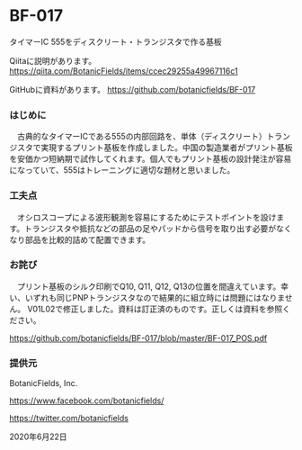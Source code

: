 # BF-017
タイマーIC 555をディスクリート・トランジスタで作る基板

Qiitaに説明があります。
https://qiita.com/BotanicFields/items/ccec29255a49967116c1

GitHubに資料があります。
https://github.com/botanicfields/BF-017

### はじめに
　古典的なタイマーICである555の内部回路を、単体（ディスクリート）トランジスタで実現するプリント基板を作成しました。中国の製造業者がプリント基板を安価かつ短納期で試作してくれます。個人でもプリント基板の設計発注が容易になっていて、555はトレーニングに適切な題材と思いました。

### 工夫点
　オシロスコープによる波形観測を容易にするためにテストポイントを設けます。トランジスタや抵抗などの部品の足やパッドから信号を取り出す必要がなくなり部品を比較的詰めて配置できます。
 
### お詫び
　プリント基板のシルク印刷でQ10, Q11, Q12, Q13の位置を間違えています。幸い、いずれも同じPNPトランジスタなので結果的に組立時には問題にはなりません。
V01L02で修正しました。資料は訂正済のものです。正しくは資料を参照ください。

https://github.com/botanicfields/BF-017/blob/master/BF-017_POS.pdf


### 提供元
BotanicFields, Inc.

https://www.facebook.com/botanicfields/

https://twitter.com/botanicfields

2020年6月22日
